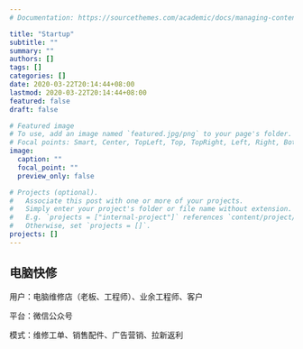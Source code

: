 ```yaml
---
# Documentation: https://sourcethemes.com/academic/docs/managing-content/

title: "Startup"
subtitle: ""
summary: ""
authors: []
tags: []
categories: []
date: 2020-03-22T20:14:44+08:00
lastmod: 2020-03-22T20:14:44+08:00
featured: false
draft: false

# Featured image
# To use, add an image named `featured.jpg/png` to your page's folder.
# Focal points: Smart, Center, TopLeft, Top, TopRight, Left, Right, BottomLeft, Bottom, BottomRight.
image:
  caption: ""
  focal_point: ""
  preview_only: false

# Projects (optional).
#   Associate this post with one or more of your projects.
#   Simply enter your project's folder or file name without extension.
#   E.g. `projects = ["internal-project"]` references `content/project/deep-learning/index.md`.
#   Otherwise, set `projects = []`.
projects: []
---
```


## 电脑快修

用户：电脑维修店（老板、工程师）、业余工程师、客户

平台：微信公众号

模式：维修工单、销售配件、广告营销、拉新返利